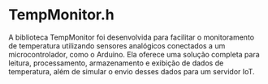 # TempMonitor.h
A biblioteca TempMonitor foi desenvolvida para facilitar o monitoramento de temperatura utilizando sensores analógicos conectados a um microcontrolador, como o Arduino. Ela oferece uma solução completa para leitura, processamento, armazenamento e exibição de dados de temperatura, além de simular o envio desses dados para um servidor IoT.
